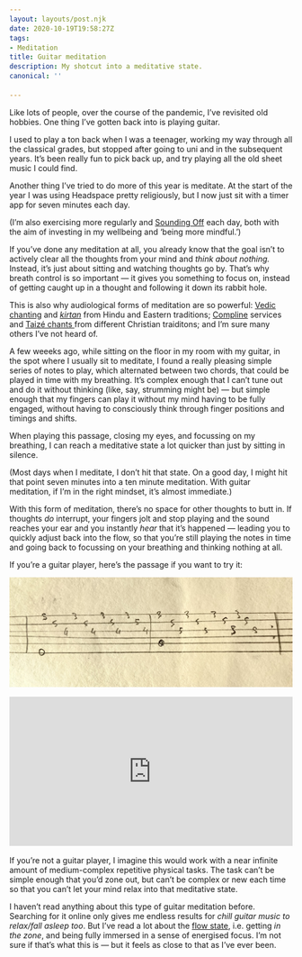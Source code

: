 ```yaml
---
layout: layouts/post.njk
date: 2020-10-19T19:58:27Z
tags:
- Meditation
title: Guitar meditation
description: My shotcut into a meditative state.
canonical: ''

---
```

Like lots of people, over the course of the pandemic, I’ve revisited old hobbies. One thing I’ve gotten back into is playing guitar.

I used to play a ton back when I was a teenager, working my way through all the classical grades, but stopped after going to uni and in the subsequent years. It’s been really fun to pick back up, and try playing all the old sheet music I could find.

Another thing I’ve tried to do more of this year is meditate. At the start of the year I was using Headspace pretty religiously, but I now just sit with a timer app for seven minutes each day.

(I’m also exercising more regularly and [Sounding Off](https://medium.com/sound-off/meditation-for-people-who-cant-sit-still-4cb59c8e7ab3) each day, both with the aim of investing in my wellbeing and ‘being more mindful.’)

If you’ve done any meditation at all, you already know that the goal isn’t to actively clear all the thoughts from your mind and _think about nothing._ Instead, it’s just about sitting and watching thoughts go by. That’s why breath control is so important — it gives you something to focus on, instead of getting caught up in a thought and following it down its rabbit hole.

This is also why audiological forms of meditation are so powerful: [Vedic chanting](https://en.wikipedia.org/wiki/Vedic_chant) and [_kirtan_](https://www.youtube.com/watch?v=4N4QcHu2uvI) from Hindu and Eastern traditions; [Compline](https://youtu.be/QolGKCEaCto) services and [Taizé chants ](https://www.youtube.com/watch?v=mwRMT2_pi9c)from different Christian traiditons; and I’m sure many others I’ve not heard of.

A few weeeks ago, while sitting on the floor in my room with my guitar, in the spot where I usually sit to meditate, I found a really pleasing simple series of notes to play, which alternated between two chords, that could be played in time with my breathing. It’s complex enough that I can’t tune out and do it without thinking (like, say, strumming might be) — but simple enough that my fingers can play it without my mind having to be fully engaged, without having to consciously think through finger positions and timings and shifts.

When playing this passage, closing my eyes, and focussing on my breathing, I can reach a meditative state a lot quicker than just by sitting in silence.

(Most days when I meditate, I don’t hit that state. On a good day, I might hit that point seven minutes into a ten minute meditation. With guitar meditation, if I’m in the right mindset, it’s almost immediate.)

With this form of meditation, there’s no space for other thoughts to butt in. If thoughts _do_ interrupt, your fingers jolt and stop playing and the sound reaches your ear and you instantly _hear_ that it’s happened — leading you to quickly adjust back into the flow, so that you’re still playing the notes in time and going back to focussing on your breathing and thinking nothing at all.

If you’re a guitar player, here’s the passage if you want to try it:

![](/img/img_1528.jpg)

<iframe width="100%" height="265" src="https://clyp.it/r124mp5g/widget" frameborder="0"></iframe>

If you’re not a guitar player, I imagine this would work with a near infinite amount of medium-complex repetitive physical tasks. The task can’t be simple enough that you’d zone out, but can’t be complex or new each time so that you can’t let your mind relax into that meditative state.

I haven’t read anything about this type of guitar meditation before. Searching for it online only gives me endless results for _chill guitar music to relax/fall asleep too_. But I’ve read a lot about the [flow state](https://en.wikipedia.org/wiki/Flow_(psychology)), i.e. getting _in the zone_, and being fully immersed in a sense of energised focus. I’m not sure if that’s what this is — but it feels as close to that as I’ve ever been.